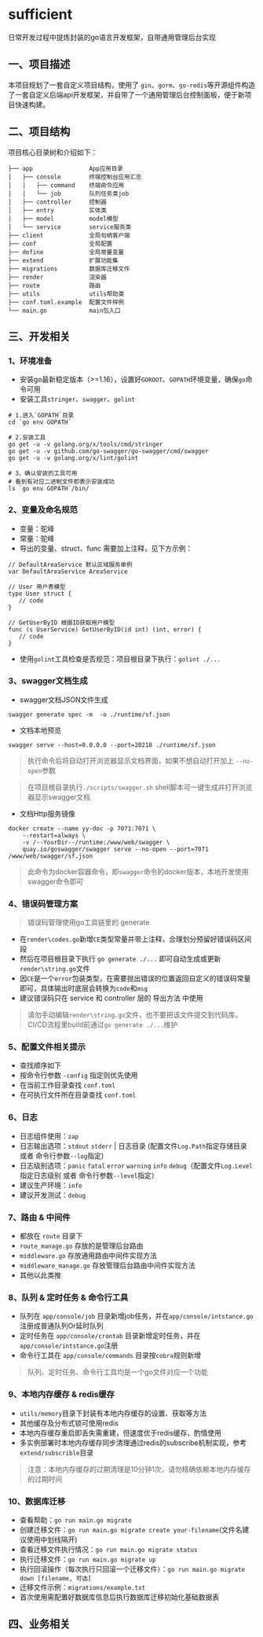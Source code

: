# sufficient

日常开发过程中提炼封装的go语言开发框架，自带通用管理后台实现

## 一、项目描述

本项目规划了一套自定义项目结构，使用了 `gin`、`gorm`、`go-redis`等开源组件构造了一套自定义后端api开发框架，并自带了一个通用管理后台控制面板，便于新项目快速构建。

## 二、项目结构

项目核心目录树和介绍如下：

````
├── app                App应用目录
│   ├── console        终端控制台应用汇总
│   │   ├── command    终端命令应用
│   │   └── job        队列任务类job
│   ├── controller     控制器
│   ├── entry          实体类
│   ├── model          model模型
│   └── service        service服务类
├── client             全局句柄客户端
├── conf               全局配置
├── define             全局常量变量
├── extend             扩展功能集
├── migrations         数据库迁移文件
├── render             渲染器
├── route              路由
├── utils              utils帮助类
├── conf.toml.example  配置文件样例
└── main.go            main包入口
````
## 三、开发相关

### 1、环境准备

* 安装go最新稳定版本（>=1.16），设置好`GOROOT`、`GOPATH`环境变量，确保`go`命令可用
* 安装工具`stringer`、`swagger`、`golint`

````
# 1.进入`GOPATH`目录
cd `go env GOPATH`

# 2.安装工具
go get -u -v golang.org/x/tools/cmd/stringer
go get -u -v github.com/go-swagger/go-swagger/cmd/swagger
go get -u -v golang.org/x/lint/golint

# 3、确认安装的工具可用
# 看到有对应二进制文件即表示安装成功
ls `go env GOPATH`/bin/
````
### 2、变量及命名规范

* 变量：驼峰
* 常量：驼峰
* 导出的变量、struct、func 需要加上注释，见下方示例：

````
// DefaultAreaService 默认区域服务单例
var DefaultAreaService AreaService

// User 用户表模型
type User struct {
   // code
}

// GetUserByID 根据ID获取用户模型
func (s UserService) GetUserByID(id int) (int, error) {
   // code
}
````
* 使用`golint`工具检查是否规范：项目根目录下执行：`golint ./...`

### 3、swagger文档生成

* swagger文档JSON文件生成
````
swagger generate spec -m  -o ./runtime/sf.json
````
* 文档本地预览
````
swagger serve --host=0.0.0.0 --port=20218 ./runtime/sf.json
````
> 执行命令后将自动打开浏览器显示文档界面，如果不想自动打开加上 `--no-open`参数

> 在项目根目录执行`./scripts/swagger.sh` shell脚本可一键生成并打开浏览器显示swagger文档

* 文档Http服务镜像
````
docker create --name yy-doc -p 7071:7071 \
    --restart=always \
    -v /--YourDir--/runtime:/www/web/swagger \
    quay.io/goswagger/swagger serve --no-open --port=7071 /www/web/swagger/sf.json
````
> 此命令为docker容器命令，即`swagger`命令的docker版本，本地开发使用swagger命令即可


### 4、错误码管理方案

> 错误码管理使用go工具链里的 generate

* 在`render\codes.go`新增`CE`类型常量并带上注释，合理划分预留好错误码区间段
* 然后在项目根目录下执行 `go generate ./...` 即可自动生成或更新`render\string.go`文件
* 因`CE`是一个`error`包装类型，在需要抛出错误的位置返回自定义的错误码常量即可，具体输出时底层会转换为`code`和`msg`
* 建议错误码只在 service 和 controller 层的 导出方法 中使用
> 请勿手动编辑`render\string.go`文件，也不要把该文件提交到代码库，CI/CD流程里build前通过`go generate ./...`维护

### 5、配置文件相关提示

* 查找顺序如下
* 按命令行参数 `-config` 指定则优先使用
* 在当前工作目录查找 `conf.toml`
* 在可执行文件所在目录查找 `conf.toml`

### 6、日志

* 日志组件使用：`zap`
* 日志输出选项：`stdout` `stderr` | 日志目录 (配置文件`Log.Path`指定存储目录 或者 命令行参数`--log`指定)
* 日志级别选项：`panic` `fatal` `error` `warning` `info` `debug`（配置文件`Log.Level`指定日志级别 或者 命令行参数`--level`指定）
* 建议生产环境：`info`
* 建议开发测试：`debug`

### 7、路由 & 中间件

* 都放在 `route` 目录下
* `route_manage.go` 存放的是管理后台路由
* `middleware.go` 存放通用路由中间件实现方法
* `middleware_manage.go` 存放管理后台路由中间件实现方法
* 其他以此类推

### 8、队列 & 定时任务 & 命令行工具

* 队列在 `app/console/job` 目录新增job任务，并在`app/console/intstance.go`注册成普通队列Or延时队列
* 定时任务在 `app/console/crontab` 目录新增定时任务，并在`app/console/intstance.go`注册
* 命令行工具在 `app/console/commands` 目录按`cobra`规则新增
> 队列、定时任务、命令行工具均是一个go文件对应一个功能

### 9、本地内存缓存 & redis缓存

* `utils/memory`目录下封装有本地内存缓存的设置、获取等方法
* 其他缓存及分布式锁可使用redis
* 本地内存缓存重启即丢失需重建，但速度优于redis缓存，酌情使用
* 多实例部署时本地内存缓存同步清理通过redis的subscribe机制实现，参考`extend/subscrible`目录

> 注意：本地内存缓存的过期清理是10分钟1次，请勿精确依赖本地内存缓存的过期时间

### 10、数据库迁移

* 查看帮助：`go run main.go migrate`
* 创建迁移文件：`go run main.go migrate create your-filename`(文件名建议使用中划线隔开)
* 查看迁移文件执行情况：`go run main.go migrate status`
* 执行迁移文件：`go run main.go migrate up`
* 执行回滚操作（每次执行只回滚一个迁移文件）：`go run main.go migrate down [filename, 可选]`
* 迁移文件示例：`migrations/example.txt`
* 首次使用需配置好数据库信息后执行数据库迁移初始化基础数据表

## 四、业务相关
